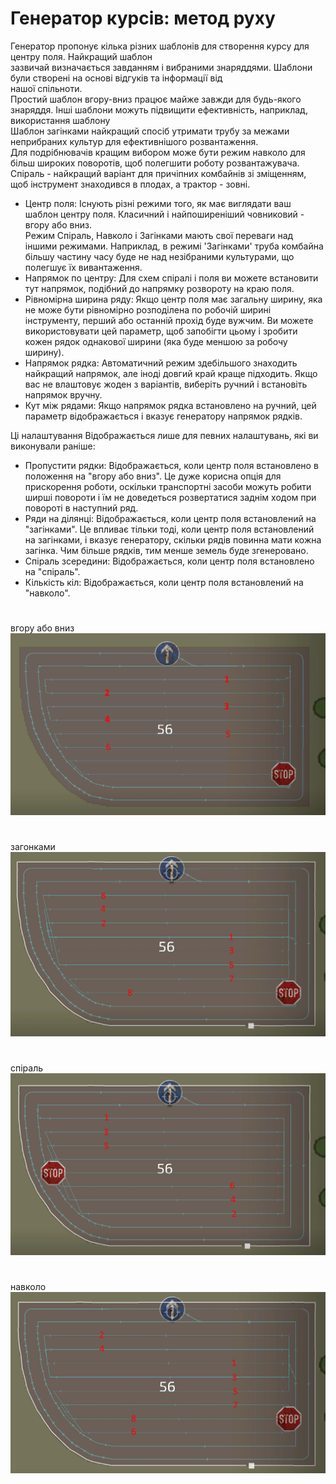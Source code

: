# Генератор курсів: метод руху

  
Генератор пропонує кілька різних шаблонів для створення курсу для центру поля. Найкращий шаблон  
зазвичай визначається завданням і вибраними знаряддями. Шаблони були створені на основі відгуків та інформації від  
нашої спільноти.  
Простий шаблон вгору-вниз працює майже завжди для будь-якого знаряддя. Інші шаблони можуть підвищити ефективність, наприклад, використання шаблону  
Шаблон загінками найкращий спосіб утримати трубу за межами неприбраних культур для ефективнішого розвантаження.    
Для подрібнювачів кращим вибором може бути режим навколо для більш широких поворотів, щоб полегшити роботу розвантажувача.  
Спіраль - найкращий варіант для причіпних комбайнів зі зміщенням, щоб інструмент знаходився в плодах, а трактор - зовні.  


  
- Центр поля: Існують різні режими того, як має виглядати ваш шаблон центру поля. Класичний і найпоширеніший човниковий - вгору або вниз.  
Режим Спіраль, Навколо і Загінками мають свої переваги над іншими режимами. Наприклад, в режимі 'Загінками' труба комбайна більшу частину часу буде не над незібраними культурами, що полегшує їх вивантаження.  
- Напрямок по центру: Для схем спіралі і поля ви можете встановити тут напрямок, подібний до напрямку розвороту на краю поля.  
- Рівномірна ширина ряду: Якщо центр поля має загальну ширину, яка не може бути рівномірно розподілена по робочій ширині інструменту, перший або останній прохід буде вужчим. Ви можете використовувати цей параметр, щоб запобігти цьому і зробити кожен рядок однакової ширини (яка буде меншою за робочу ширину).  
- Напрямок рядка:  Автоматичний режим здебільшого знаходить найкращий напрямок, але іноді довгий край краще підходить. Якщо вас не влаштовує жоден з варіантів, виберіть ручний і встановіть напрямок вручну.  
- Кут між рядами: Якщо напрямок рядка встановлено на ручний, цей параметр відображається і вказує генератору напрямок рядків.  
  
Ці налаштування Відображається лише для певних налаштувань, які ви виконували раніше:  
- Пропустити рядки: Відображається, коли центр поля встановлено в положення на "вгору або вниз". Це дуже корисна опція для прискорення роботи, оскільки транспортні засоби можуть робити ширші повороти і їм не доведеться розвертатися заднім ходом при повороті в наступний ряд.  
- Ряди на ділянці: Відображається, коли центр поля встановлений на "загінками". Це впливає тільки тоді, коли центр поля встановлений на загінками, і вказує генератору, скільки рядів повинна мати кожна загінка. Чим більше рядків, тим менше земель буде згенеровано.  
- Спіраль зсередини: Відображається, коли центр поля встановлено на "спіраль".  
- Кількість кіл: Відображається, коли центр поля встановлений на "навколо".  


# 
вгору або вниз
![Image](../assets/images/updown_0_0_1024_591.png)

# 
загонками
![Image](../assets/images/lands_0_0_1024_599.png)

# 
спіраль
![Image](../assets/images/spiral_0_0_1024_590.png)

# 
навколо
![Image](../assets/images/racetrack_0_0_1024_589.png)

